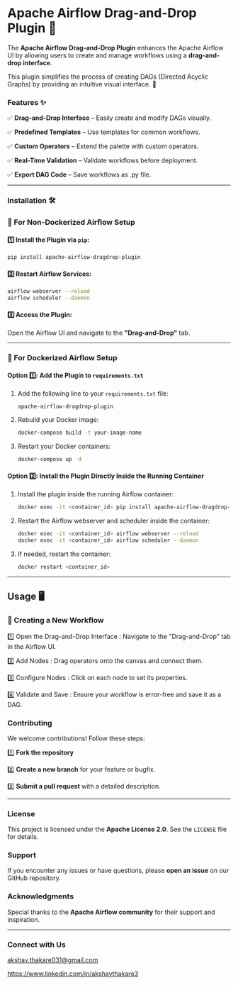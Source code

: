 # Apache Airflow Drag-and-Drop Plugin 🚀

&#x20;&#x20;

The **Apache Airflow Drag-and-Drop Plugin** enhances the Apache Airflow UI by allowing users to create and manage workflows using a **drag-and-drop interface**. 

This plugin simplifies the process of creating DAGs (Directed Acyclic Graphs) by providing an intuitive visual interface. 🎉

### Features ✨

✅ **Drag-and-Drop Interface** – Easily create and modify DAGs visually. 

✅ **Predefined Templates** – Use templates for common workflows.

✅ **Custom Operators** – Extend the palette with custom operators.

✅ **Real-Time Validation** – Validate workflows before deployment. 

✅ **Export DAG Code** – Save workflows as .py file.

---

### Installation 🛠️

### 🔹 For Non-Dockerized Airflow Setup

#### 1️⃣ Install the Plugin via `pip`:

```bash
pip install apache-airflow-dragdrop-plugin
```

#### 2️⃣ Restart Airflow Services:

```bash
airflow webserver --reload
airflow scheduler --daemon
```

#### 3️⃣ Access the Plugin:

Open the Airflow UI and navigate to the **"Drag-and-Drop"** tab.

---

### 🐳 For Dockerized Airflow Setup

#### Option 1️⃣: Add the Plugin to `requirements.txt`

1. Add the following line to your `requirements.txt` file:
   ```
   apache-airflow-dragdrop-plugin
   ```
2. Rebuild your Docker image:
   ```bash
   docker-compose build -t your-image-name
   ```
3. Restart your Docker containers:
   ```bash
   docker-compose up -d
   ```

#### Option 2️⃣: Install the Plugin Directly Inside the Running Container

1. Install the plugin inside the running Airflow container:
   ```bash
   docker exec -it <container_id> pip install apache-airflow-dragdrop-plugin
   ```
2. Restart the Airflow webserver and scheduler inside the container:
   ```bash
   docker exec -it <container_id> airflow webserver --reload
   docker exec -it <container_id> airflow scheduler --daemon
   ```
3. If needed, restart the container:
   ```bash
   docker restart <container_id>
   ```

---

## Usage 🖥️

### 🚀 Creating a New Workflow

1️⃣ Open the Drag-and-Drop Interface : Navigate to the "Drag-and-Drop" tab in the Airflow UI. 

2️⃣ Add Nodes : Drag operators onto the canvas and connect them. 

3️⃣ Configure Nodes : Click on each node to set its properties. 

4️⃣ Validate and Save : Ensure your workflow is error-free and save it as a DAG.




### Contributing 

We welcome contributions! Follow these steps: 

1️⃣ **Fork the repository**

2️⃣ **Create a new branch** for your feature or bugfix. 

3️⃣ **Submit a pull request** with a detailed description.

---

### License 

This project is licensed under the **Apache License 2.0**. See the `LICENSE` file for details.

### Support

If you encounter any issues or have questions, please **open an issue** on our GitHub repository.


### Acknowledgments 

Special thanks to the **Apache Airflow community** for their support and inspiration.

---


### Connect with Us

akshay.thakare031@gmail.com 

https://www.linkedin.com/in/akshaythakare3

```
